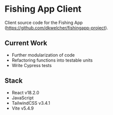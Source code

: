 # Fishing App Client

Client source code for the Fishing App (https://github.com/dkwelcher/fishingapp-project).

## Current Work

- Further modularization of code
- Refactoring functions into testable units
- Write Cypress tests

## Stack

- React v18.2.0
- JavaScript
- TailwindCSS v3.4.1
- Vite v5.4.9
